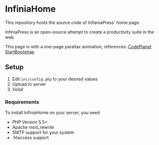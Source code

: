 # InfiniaHome
This repository hosts the source code of InfianiaPress' home page.

InfiniaPress is an open-source attempt to create a productivity suite in the web.

This page is with a one-page parallax animation, references:
[CodePlanet](https://codeplanet.io/how-to-make-a-single-page-website/)
[StartBootstrap](https://github.com/BlackrockDigital/startbootstrap-scrolling-nav)


## Setup
1. Edit `inc/config.php` to your desired values
2. Upload to server
3. Voila!


### Requirements

To install InfiniaHome on your server, you need

- PHP Version 5.5+
- Apache mod_rewrite
- SMTP support for your system
- .htaccess support



